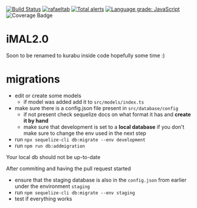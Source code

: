[![Build Status](https://img.shields.io/endpoint.svg?url=https%3A%2F%2Factions-badge.atrox.dev%2Frafaeltab%2FiMal_API%2Fbadge%3Fref%3Dmaster&style=flat)](https://actions-badge.atrox.dev/rafaeltab/iMal_API/goto?ref=master) [![rafaeltab](https://circleci.com/gh/rafaeltab/iMal_API.svg?style=shield)](https://app.circleci.com/pipelines/github/rafaeltab) [![Total alerts](https://img.shields.io/lgtm/alerts/g/rafaeltab/iMal_API.svg?logo=lgtm&logoWidth=18)](https://lgtm.com/projects/g/rafaeltab/iMal_API/alerts/) [![Language grade: JavaScript](https://img.shields.io/lgtm/grade/javascript/g/rafaeltab/iMal_API.svg?logo=lgtm&logoWidth=18)](https://lgtm.com/projects/g/rafaeltab/iMal_API/context:javascript) ![Coverage Badge](https://img.shields.io/endpoint?url=https://gist.githubusercontent.com/rafaeltab/cf4e0afd95dc722d3ccf24fbe8a5775b/raw/iMal_API__heads_main.json)

# iMAL2.0

Soon to be renamed to kurabu inside code hopefully some time :)

# migrations

-   edit or create some models
    -   if model was added add it to `src/models/index.ts`
-   make sure there is a config.json file present in `src/database/config`
    -   if not present check sequelize docs on what format it has and **create it by hand**
    -   make sure that development is set to a **local database** if you don't make sure to change the env used in the next step
-   run `npx sequelize-cli db:migrate --env development`
-   run `npm run db:addmigration`

Your local db should not be up-to-date

After commiting and having the pull request started

-   ensure that the staging database is also in the `config.json` from earlier under the environment `staging`
-   run `npm sequelize-cli db:migrate --env staging`
-   test if everything works
